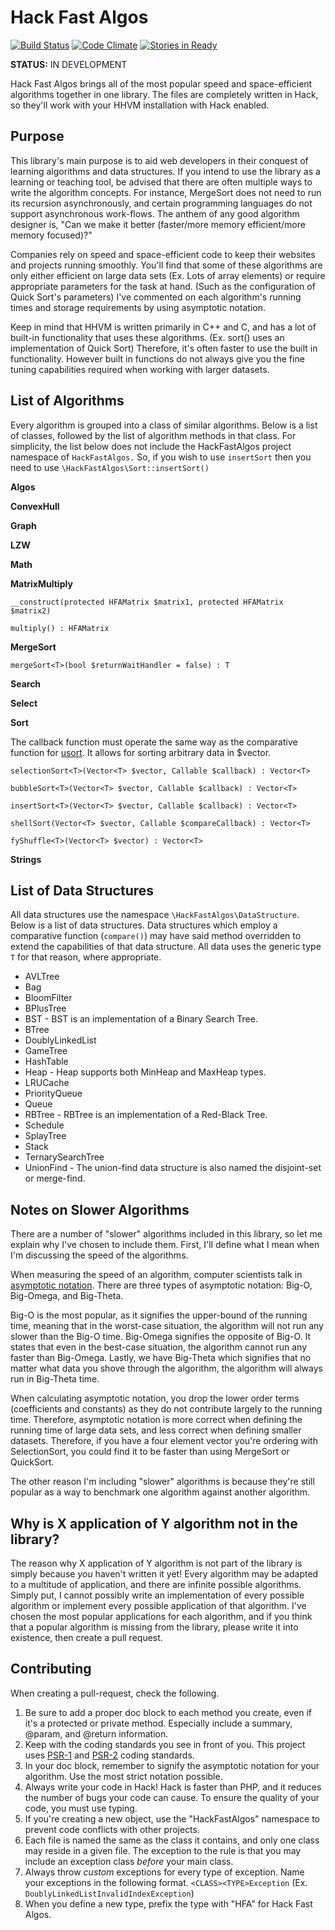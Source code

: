 Hack Fast Algos
===============

[![Build Status](https://travis-ci.org/cozylife/hackfastalgos.svg?branch=master)](https://travis-ci.org/cozylife/hackfastalgos)
[![Code Climate](https://codeclimate.com/github/cozylife/hackfastalgos/badges/gpa.svg)](https://codeclimate.com/github/cozylife/hackfastalgos)
[![Stories in Ready](https://badge.waffle.io/cozylife/hackfastalgos.png?label=ready&title=Ready)](https://waffle.io/cozylife/hackfastalgos)

**STATUS:** IN DEVELOPMENT

Hack Fast Algos brings all of the most popular speed and space-efficient algorithms together in one library. The files
are completely written in Hack, so they'll work with your HHVM installation with Hack enabled.

Purpose
-------

This library's main purpose is to aid web developers in their conquest of learning algorithms and data
structures. If you intend to use the library as a learning or teaching tool, be advised that there are often multiple
ways to write the algorithm concepts. For instance, MergeSort does not need to run its recursion asynchronously, and
certain programming languages do not support asynchronous work-flows. The anthem of any good algorithm designer is,
"Can we make it better (faster/more memory efficient/more memory focused)?"

Companies rely on speed and space-efficient code to keep their websites and projects running smoothly. You'll find
that some of these algorithms are only either efficient on large data sets (Ex. Lots of array elements) or require
appropriate parameters for the task at hand. (Such as the configuration of Quick Sort's parameters) I've commented
on each algorithm's running times and storage requirements by using asymptotic notation.

Keep in mind that HHVM is written primarily in C++ and C, and has a lot of built-in functionality that uses these
algorithms. (Ex. sort() uses an implementation of Quick Sort) Therefore, it's often faster to use the built in
functionality. However built in functions do not always give you the fine tuning capabilities required when working
with larger datasets.

List of Algorithms
------------------

Every algorithm is grouped into a class of similar algorithms. Below is a list of classes, followed by the list of
algorithm methods in that class. For simplicity, the list below does not include the HackFastAlgos project namespace
of `HackFastAlgos.` So, if you wish to use `insertSort` then you need to use
`\HackFastAlgos\Sort::insertSort()`

**Algos**

**ConvexHull**

**Graph**

**LZW**

**Math**

**MatrixMultiply**

`__construct(protected HFAMatrix $matrix1, protected HFAMatrix $matrix2)`

`multiply() : HFAMatrix`

**MergeSort**

`mergeSort<T>(bool $returnWaitHandler = false) : T`

**Search**

**Select**

**Sort**

The callback function must operate the same way as the comparative function for
[usort](http://php.net/manual/en/function.usort.php). It allows for sorting arbitrary data in $vector.

`selectionSort<T>(Vector<T> $vector, Callable $callback) : Vector<T>`

`bubbleSort<T>(Vector<T> $vector, Callable $callback) : Vector<T>`

`insertSort<T>(Vector<T> $vector, Callable $callback) : Vector<T>`

`shellSort(Vector<T> $vector, Callable $compareCallback) : Vector<T>`

`fyShuffle<T>(Vector<T> $vector) : Vector<T>`

**Strings**

List of Data Structures
-----------------------

All data structures use the namespace `\HackFastAlgos\DataStructure`. Below is a list of data structures.
Data structures which employ a comparative function (`compare()`) may have said method overridden to extend
the capabilities of that data structure. All data uses the generic type `T` for that reason, where appropriate.

* AVLTree
* Bag
* BloomFilter
* BPlusTree
* BST - BST is an implementation of a Binary Search Tree.
* BTree
* DoublyLinkedList
* GameTree
* HashTable
* Heap - Heap supports both MinHeap and MaxHeap types.
* LRUCache
* PriorityQueue
* Queue
* RBTree - RBTree is an implementation of a Red-Black Tree.
* Schedule
* SplayTree
* Stack
* TernarySearchTree
* UnionFind - The union-find data structure is also named the disjoint-set or merge-find.

Notes on Slower Algorithms
--------------------------

There are a number of "slower" algorithms included in this library, so let me explain why I've chosen to include them.
First, I'll define what I mean when I'm discussing the speed of the algorithms.

When measuring the speed of an algorithm, computer scientists talk in [asymptotic notation](https://www.khanacademy.org/computing/computer-science/algorithms/asymptotic-notation/a/asymptotic-notation). There
are three types of asymptotic notation: Big-O, Big-Omega, and Big-Theta.

Big-O is the most popular, as it signifies the upper-bound of the running time, meaning that in the worst-case
situation, the algorithm will not run any slower than the Big-O time. Big-Omega signifies the opposite of Big-O. It
states that even in the best-case situation, the algorithm cannot run any faster than Big-Omega. Lastly, we have
Big-Theta which signifies that no matter what data you shove through the algorithm, the algorithm will always run in
Big-Theta time.

When calculating asymptotic notation, you drop the lower order terms (coefficients and constants) as they do not
contribute largely to the running time. Therefore, asymptotic notation is more correct when defining the running time
of large data sets, and less correct when defining smaller datasets. Therefore, if you have a four element vector
you're ordering with SelectionSort, you could find it to be faster than using MergeSort or QuickSort.

The other reason I'm including "slower" algorithms is because they're still popular as a way to benchmark one algorithm
against another algorithm.

Why is X application of Y algorithm not in the library?
-------------------------------------------------------

The reason why X application of Y algorithm is not part of the library is simply because *you* haven't written it yet!
Every algorithm may be adapted to a multitude of application, and there are infinite possible algorithms. Simply put,
I cannot possibly write an implementation of every possible algorithm or implement every possible application of that
algorithm. I've chosen the most popular applications for each algorithm, and if you think that a popular algorithm
is missing from the library, please write it into existence, then create a pull request.

Contributing
------------

When creating a pull-request, check the following.

1. Be sure to add a proper doc block to each method you create, even if it's a protected or private method. Especially
include a summary, @param, and @return information.
2. Keep with the coding standards you see in front of you. This project uses [PSR-1](http://www.php-fig.org/psr/psr-1/)
and [PSR-2](http://www.php-fig.org/psr/psr-2/) coding standards.
3. In your doc block, remember to signify the asymptotic notation for your algorithm. Use the most strict notation possible.
4. Always write your code in Hack! Hack is faster than PHP, and it reduces the number of bugs your code can cause. To
ensure the quality of your code, you must use typing.
5. If you're creating a new object, use the "HackFastAlgos" namespace to prevent code conflicts with other projects.
6. Each file is named the same as the class it contains, and only one class may reside in a given file. The exception
to the rule is that you may include an exception class *before* your main class.
7. Always throw *custom* exceptions for every type of exception. Name your exceptions in the following format. `<CLASS><TYPE>Exception`
(Ex. `DoublyLinkedListInvalidIndexException`)
8. When you define a new type, prefix the type with "HFA" for Hack Fast Algos.
